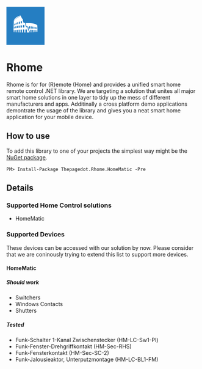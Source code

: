 ![logo]
# Rhome
Rhome is for for (R)emote (Home) and provides a unified smart home remote control .NET library. We are targeting a solution that unites all major smart home solutions in one layer to tidy up the mess of different manufacturers and apps.
Additinally a cross platform demo applications demontrate the usage of the library and gives you a neat smart home application for your mobile device.

## How to use
To add this library to one of your projects the simplest way might be the [NuGet package](https://www.nuget.org/packages/Thepagedot.Rhome.HomeMatic).
```
PM> Install-Package Thepagedot.Rhome.HomeMatic -Pre
```

## Details
### Supported Home Control solutions
- HomeMatic 

### Supported Devices
These devices can be accessed with our solution by now. Please consider that we are coninously trying to extend this list to support more devices.
#### HomeMatic
##### Should work
- Switchers
- Windows Contacts
- Shutters

##### Tested
- Funk-Schalter 1-Kanal Zwischenstecker (HM-LC-Sw1-Pl)
- Funk-Fenster-Drehgriffkontakt (HM-Sec-RHS)
- Funk-Fensterkontakt (HM-Sec-SC-2)
- Funk-Jalousieaktor, Unterputzmontage (HM-LC-BL1-FM)

[logo]: https://raw.githubusercontent.com/Thepagedot/Rhome/master/Design/Logo.png "Logo"

